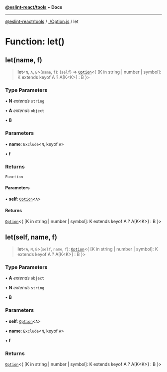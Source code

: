 [**@eslint-react/tools**](../../README.md) • **Docs**

***

[@eslint-react/tools](../../README.md) / [./Option.js](../README.md) / let

# Function: let()

## let(name, f)

> **let**\<`N`, `A`, `B`\>(`name`, `f`): (`self`) => [`Option`](../type-aliases/Option.md)\<\{ \[K in string \| number \| symbol\]: K extends keyof A ? A\[K\<K\>\] : B \}\>

### Type Parameters

• **N** *extends* `string`

• **A** *extends* `object`

• **B**

### Parameters

• **name**: `Exclude`\<`N`, keyof `A`\>

• **f**

### Returns

`Function`

#### Parameters

• **self**: [`Option`](../type-aliases/Option.md)\<`A`\>

#### Returns

[`Option`](../type-aliases/Option.md)\<\{ \[K in string \| number \| symbol\]: K extends keyof A ? A\[K\<K\>\] : B \}\>

## let(self, name, f)

> **let**\<`A`, `N`, `B`\>(`self`, `name`, `f`): [`Option`](../type-aliases/Option.md)\<\{ \[K in string \| number \| symbol\]: K extends keyof A ? A\[K\<K\>\] : B \}\>

### Type Parameters

• **A** *extends* `object`

• **N** *extends* `string`

• **B**

### Parameters

• **self**: [`Option`](../type-aliases/Option.md)\<`A`\>

• **name**: `Exclude`\<`N`, keyof `A`\>

• **f**

### Returns

[`Option`](../type-aliases/Option.md)\<\{ \[K in string \| number \| symbol\]: K extends keyof A ? A\[K\<K\>\] : B \}\>
